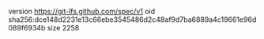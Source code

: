 version https://git-lfs.github.com/spec/v1
oid sha256:dce148d2231e13c66ebe3545486d2c48af9d7ba6889a4c19661e96d089f6934b
size 2258
